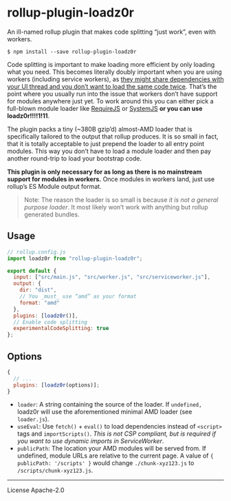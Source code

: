 # rollup-plugin-loadz0r

An ill-named rollup plugin that makes code splitting “just work”, even with workers.

```
$ npm install --save rollup-plugin-loadz0r
```

Code splitting is important to make loading more efficient by only loading what you need. This becomes literally doubly important when you are using workers (including service workers), as [they might share dependencies with your UI thread and you don’t want to load the same code twice][splitting]. That’s the point where you usually run into the issue that workers don’t have support for modules anywhere just yet. To work around this you can either pick a full-blown module loader like [RequireJS] or [SystemJS] **or you can use loadz0r!!!!1!11**.

The plugin packs a tiny (~380B gzip’d) almost-AMD loader that is specifically tailored to the output that rollup produces. It is so small in fact, that it is totally acceptable to just prepend the loader to all entry point modules. This way you don’t have to load a module loader and then pay another round-trip to load your bootstrap code.

**This plugin is only necessary for as long as there is no mainstream support for modules in workers.** Once modules in workers land, just use rollup’s ES Module output format.

> Note: The reason the loader is so small is because _it is not a general purpose loader_. It most likely won’t work with anything but rollup generated bundles.

## Usage

```js
// rollup.config.js
import loadz0r from "rollup-plugin-loadz0r";

export default {
  input: ["src/main.js", "src/worker.js", "src/serviceworker.js"],
  output: {
    dir: "dist",
    // You _must_ use “amd” as your format
    format: "amd"
  },
  plugins: [loadz0r()],
  // Enable code splitting
  experimentalCodeSplitting: true
};
```

## Options

```js
{
  // ...
  plugins: [loadz0r(options)];
}
```

* `loader`: A string containing the source of the loader. If `undefined,` loadz0r will use the aforementioned minimal AMD loader (see `loader.js`).
* `useEval`: Use `fetch()` + `eval()` to load dependencies instead of `<script>` tags and `importScripts()`. _This is not CSP compliant, but is required if you want to use dynamic imports in ServiceWorker_.
* `publicPath`: The location your AMD modules will be served from. If undefined, module URLs are relative to the current page. A value of `{ publicPath: '/scripts' }` would change `./chunk-xyz123.js` to `/scripts/chunk-xyz123.js`.

[rollup]: https://rollupjs.org/
[requirejs]: https://requirejs.org/
[systemjs]: https://github.com/systemjs/systemjs
[splitting]: https://twitter.com/DasSurma/status/1013489346090012672

---

License Apache-2.0
